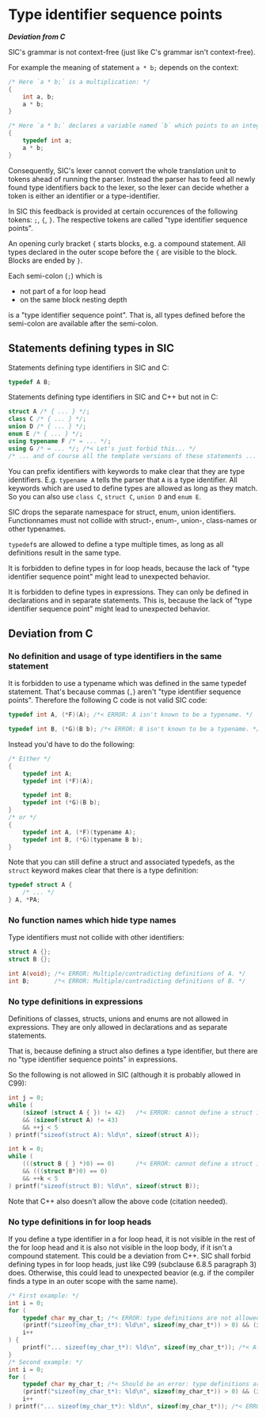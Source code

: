 # Type identifier sequence points

***Deviation from C***

SIC's grammar is not context-free (just like C's grammar isn't context-free).

For example the meaning of statement `a * b;` depends on the context:
```C
/* Here `a * b;` is a multiplication: */
{
	int a, b;
	a * b;
}

/* Here `a * b;` declares a variable named `b` which points to an integer: */
{
	typedef int a;
	a * b;
}
```

Consequently, SIC's lexer cannot convert the whole translation unit to tokens ahead of running the parser.
Instead the parser has to feed all newly found type identifiers back to the lexer,
so the lexer can decide whether a token is either an identifier or a type-identifier.

In SIC this feedback is provided at certain occurences of the following tokens: `;`, `{`, `}`.
The respective tokens are called "type identifier sequence points".

An opening curly bracket `{` starts blocks, e.g. a compound statement.
All types declared in the outer scope before the `{` are visible to the block.
Blocks are ended by `}`.

Each semi-colon (`;`) which is
  - not part of a for loop head
  - on the same block nesting depth

is a "type identifier sequence point".
That is, all types defined before the semi-colon are available after the semi-colon.

## Statements defining types in SIC

Statements defining type identifiers in SIC and C:
```C
typedef A B;
```

Statements defining type identifiers in SIC and C++ but not in C:
```C++
struct A /* { ... } */;
class C /* { ... } */;
union D /* { ... } */;
enum E /* { ... } */;
using typename F /* = ... */;
using G /* = ... */; /*< Let's just forbid this... */
/* ... and of course all the template versions of these statements ... */
```

You can prefix identifiers with keywords to make clear that they are type identifiers.
E.g. `typename A` tells the parser that `A` is a type identifier.
All keywords which are used to define types are allowed as long as they match.
So you can also use `class C`, `struct C`, `union D` and `enum E`.

SIC drops the separate namespace for struct, enum, union identifiers.
Functionnames must not collide with struct-, enum-, union-, class-names or other typenames.

`typedef`s are allowed to define a type multiple times, as long as all definitions result in the same type.

It is forbidden to define types in for loop heads, because the lack of "type identifier sequence point"
might lead to unexpected behavior.

It is forbidden to define types in expressions.
They can only be defined in declarations and in separate statements.
This is, because the lack of "type identifier sequence point"
might lead to unexpected behavior.

## Deviation from C

### No definition and usage of type identifiers in the same statement

It is forbidden to use a typename which was defined in the same typedef statement.
That's because commas (`,`) aren't "type identifier sequence points".
Therefore the following C code is not valid SIC code:
```C
typedef int A, (*F)(A); /*< ERROR: A isn't known to be a typename. */

typedef int B, (*G)(B b); /*< ERROR: B isn't known to be a typename. */
```

Instead you'd have to do the following:
```C
/* Either */
{
	typedef int A;
	typedef int (*F)(A);

	typedef int B;
	typedef int (*G)(B b);
}
/* or */
{
	typedef int A, (*F)(typename A);
	typedef int B, (*G)(typename B b);
}
```

Note that you can still define a struct and associated typedefs, as the `struct` keyword makes clear that there is a type definition:
```C
typedef struct A {
	/* ... */
} A, *PA;
```

### No function names which hide type names

Type identifiers must not collide with other identifiers:
```C
struct A {};
struct B {};

int A(void); /*< ERROR: Multiple/contradicting definitions of A. */
int B;       /*< ERROR: Multiple/contradicting definitions of B. */
```


### No type definitions in expressions

Definitions of classes, structs, unions and enums are not allowed in expressions.
They are only allowed in declarations and as separate statements.

That is, because defining a struct also defines a type identifier,
but there are no "type identifier sequence points" in expressions.

So the following is not allowed in SIC (although it is probably allowed in C99):
```C
int j = 0;
while (
	(sizeof (struct A { }) != 42)	/*< ERROR: cannot define a struct inside an expression */
	&& (sizeof(struct A) != 43)
	&& ++j < 5
) printf("sizeof(struct A): %ld\n", sizeof(struct A));

int k = 0;
while (
	(((struct B { } *)0) == 0)		/*< ERROR: cannot define a struct inside an expression */
	&& (((struct B*)0) == 0)
	&& ++k < 5
) printf("sizeof(struct B): %ld\n", sizeof(struct B));
```

Note that C++ also doesn't allow the above code (citation needed).


### No type definitions in for loop heads

If you define a type identifier in a for loop head, it is not visible in the rest of the for loop head
and it is also not visible in the loop body, if it isn't a compound statement.
This could be a deviation from C++.
SIC shall forbid defining types in for loop heads, just like C99 (subclause 6.8.5 paragraph 3) does.
Otherwise, this could lead to unexpected beavior (e.g. if the compiler finds a type in an outer scope with the same name).

```C
/* First example: */
int i = 0;
for (
	typedef char my_char_t; /*< ERROR: type definitions are not allowed in a for loop's initial declaration */
	(printf("sizeof(my_char_t*): %ld\n", sizeof(my_char_t*)) > 0) && (i < 5); /*< ERROR: `my_char_t` is not known to be a typename */
	i++
) {
	printf("... sizeof(my_char_t*): %ld\n", sizeof(my_char_t*)); /*< After `{`, my_char_t would be known to be a type */
}
/* Second example: */
int i = 0;
for (
	typedef char my_char_t; /*< Should be an error: type definitions are not allowed in a for loop's initial declaration */
	(printf("sizeof(my_char_t*): %ld\n", sizeof(my_char_t*)) > 0) && (i < 5); /*< ERROR: `my_char_t` is not known to be a typename */
	i++
) printf("... sizeof(my_char_t*): %ld\n", sizeof(my_char_t*)); /*< ERROR: As there is no `{`, `my_char_t` is not known to be a typename */
```
